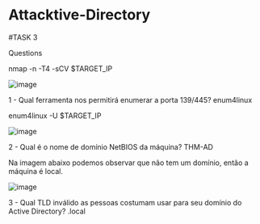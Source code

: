 # Attacktive-Directory


#TASK 3

Questions

nmap -n -T4 -sCV $TARGET_IP

![image](https://github.com/yanfernandess/Attacktive-Directory/assets/100174458/48b2485d-b7e0-4bbc-a3e2-d9d8b87a8fa6)

1 - Qual ferramenta nos permitirá enumerar a porta 139/445?
enum4linux

enum4linux -U $TARGET_IP

![image](https://github.com/yanfernandess/Attacktive-Directory/assets/100174458/9b888e47-7d55-4d9b-84b6-4f178c34f684)

2 - Qual é o nome de domínio NetBIOS da máquina?
THM-AD

Na imagem abaixo podemos observar que não tem um domínio, então a máquina é local.

![image](https://github.com/yanfernandess/Attacktive-Directory/assets/100174458/e30c3c0c-8bd7-4da3-8417-53b0e0004e3b)

3 - Qual TLD inválido as pessoas costumam usar para seu domínio do Active Directory?
.local

